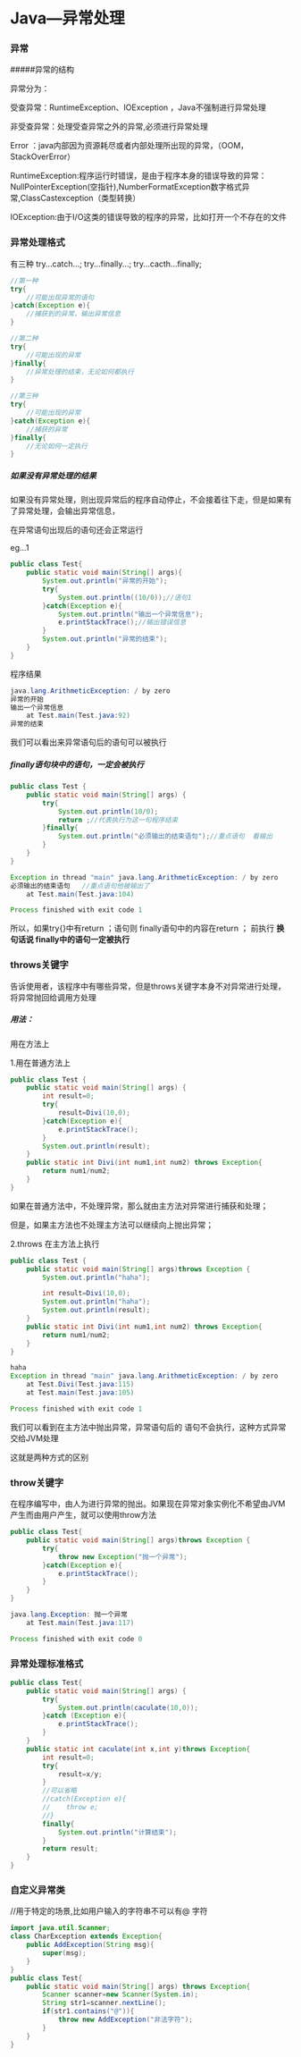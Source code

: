 # Java—异常处理

### 异常

#####异常的结构



异常分为：

受查异常：RuntimeException、IOException ，Java不强制进行异常处理

非受查异常：处理受查异常之外的异常,必须进行异常处理

Error   ：java内部因为资源耗尽或者内部处理所出现的异常，（OOM，StackOverError）

RuntimeException:程序运行时错误，是由于程序本身的错误导致的异常：NullPointerException(空指针),NumberFormatException数字格式异常,ClassCastexception（类型转换）

IOException:由于I/O这类的错误导致的程序的异常，比如打开一个不存在的文件



### 异常处理格式

有三种  try...catch...;  try...finally...;  try...cacth...finally;

```java
//第一种
try{
    //可能出现异常的语句
}catch(Exception e){
	//捕获到的异常，输出异常信息
}

//第二种
try{
    //可能出现的异常
}finally{
    //异常处理的结束，无论如何都执行
}

//第三种
try{
    //可能出现的异常
}catch(Exception e){
    //捕获的异常
}finally{
	//无论如何一定执行
}

```

##### 如果没有异常处理的结果

如果没有异常处理，则出现异常后的程序自动停止，不会接着往下走，但是如果有了异常处理，会输出异常信息，

在异常语句出现后的语句还会正常运行

eg...1

```java
public class Test{
    public static void main(String[] args){
        System.out.println("异常的开始");
        try{
            System.out.println((10/0));//语句1
        }catch(Exception e){
            System.out.println("输出一个异常信息");
            e.printStackTrace();//输出错误信息
        }
        System.out.println("异常的结束");
    }
}
```

程序结果

```java
java.lang.ArithmeticException: / by zero
异常的开始  
输出一个异常信息
	at Test.main(Test.java:92)
异常的结束

```

我们可以看出来异常语句后的语句可以被执行

##### finally语句块中的语句，一定会被执行

```java
public class Test {
    public static void main(String[] args) {
        try{
            System.out.println(10/0);
            return ;//代表执行为这一句程序结束
        }finally{
            System.out.println("必须输出的结束语句");//重点语句  看输出
        }
    }
}
```

```java
Exception in thread "main" java.lang.ArithmeticException: / by zero
必须输出的结束语句   //重点语句他被输出了
	at Test.main(Test.java:104)

Process finished with exit code 1

```

所以，如果try{}中有return ；语句则 finally语句中的内容在return ； 前执行  **换句话说  finally中的语句一定被执行**

### throws关键字

告诉使用者，该程序中有哪些异常，但是throws关键字本身不对异常进行处理，将异常抛回给调用方处理

##### 用法：

用在方法上

1.用在普通方法上

```java
public class Test {
    public static void main(String[] args) {
        int result=0;
        try{
            result=Divi(10,0);
        }catch(Exception e){
            e.printStackTrace();
        }
        System.out.println(result);
    }
    public static int Divi(int num1,int num2) throws Exception{
        return num1/num2;
    }
}
```

如果在普通方法中，不处理异常，那么就由主方法对异常进行捕获和处理；

但是，如果主方法也不处理主方法可以继续向上抛出异常；

2.throws 在主方法上执行

```java
public class Test {
    public static void main(String[] args)throws Exception {
        System.out.println("haha");

        int result=Divi(10,0);
        System.out.println("haha");
        System.out.println(result);
    }
    public static int Divi(int num1,int num2) throws Exception{
        return num1/num2;
    }
}
```

```java
haha
Exception in thread "main" java.lang.ArithmeticException: / by zero
	at Test.Divi(Test.java:115)
	at Test.main(Test.java:105)

Process finished with exit code 1

```

 我们可以看到在主方法中抛出异常，异常语句后的 语句不会执行，这种方式异常交给JVM处理

这就是两种方式的区别



### throw关键字

在程序编写中，由人为进行异常的抛出。如果现在异常对象实例化不希望由JVM 产生而由用户产生，就可以使用throw方法

```java
public class Test{
    public static void main(String[] args)throws Exception {
        try{
            throw new Exception("抛一个异常");
        }catch(Exception e){
            e.printStackTrace();
        }
    }
}
```

```java
java.lang.Exception: 抛一个异常
	at Test.main(Test.java:117)

Process finished with exit code 0
```



### 异常处理标准格式

```java
public class Test{
    public static void main(String[] args) {
        try{
            System.out.println(caculate(10,0));
        }catch (Exception e){
            e.printStackTrace();
        }
    }
    public static int caculate(int x,int y)throws Exception{
        int result=0;
        try{
            result=x/y;
        }
        //可以省略
        //catch(Exception e){
        //    throw e;
        //}
        finally{
            System.out.println("计算结束");
        }
        return result;
    }
}
```



### 自定义异常类

//用于特定的场景,比如用户输入的字符串不可以有@ 字符

```java
import java.util.Scanner;
class CharException extends Exception{
    public AddException(String msg){
        super(msg);
    }
}
public class Test{
    public static void main(String[] args) throws Exception{
       	Scanner scanner=new Scanner(System.in);
        String str1=scanner.nextLine();
        if(str1.contains("@")){
            throw new AddException("非法字符");
        }
    }
}
```

